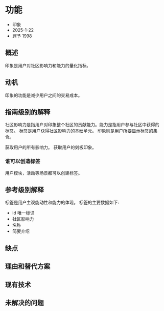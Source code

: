 # 功能

- 印象
- 2025-1-22
- 罪予 1998

## 概述

印象是用户对社区影响力和能力的量化指标。

## 动机

印象的功能是减少用户之间的交易成本。

## 指南级别的解释

社区影响力是指用户对印象整个社区的贡献能力。能力是指用户参与社区中获得的标签。
标签是用户获得社区影响力的基础单元。
印象则是用户所要显示标签的集合。

获取用户的所有影响力。
获取用户的刻板印象。

### 谁可以创造标签

用户模块，活动等场景都可以创建标签。

## 参考级别解释

标签是用户主观能动性和能力的体现。
标签的主要数据如下:

- id 唯一标识
- 社区影响力
- 名称
- 简要介绍

## 缺点

## 理由和替代方案

## 现有技术

## 未解决的问题
